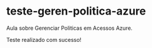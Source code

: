 # teste-geren-politica-azure
Aula sobre Gerenciar Politicas em Acessos Azure.

Teste realizado com sucesso!
